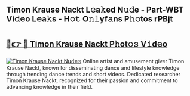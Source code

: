 ## Timon Krause Nackt L𝚎a𝚔ed N𝚞𝚍e - Part-WBT Vi𝚍𝚎o L𝚎a𝚔s - H𝚘𝚝 O𝚗𝚕yf𝚊ns P𝚑𝚘tos rPBjt

# <h2><a href="http://kfep8a.oniu.top/?m=Timon+Krause+Nackt">🔗👉 🔴 Timon Krause Nackt P𝚑ot𝚘𝚜 V𝚒d𝚎o</a></h2>

[![Timon Krause Nackt Nu𝚍e𝚜](https://i.imgur.com/0qMVB7G.gif)](http://kfep8a.oniu.top/?m=Timon+Krause+Nackt)
Online artist and amusement giver Timon Krause Nackt, known for disseminating dance and lifestyle knowledge through trending dance trends and short videos. Dedicated researcher Timon Krause Nackt, recognized for their passion and commitment to advancing knowledge in their field.  
